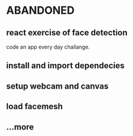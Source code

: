 # ABANDONED

## react exercise of face detection

code an app every day challange.

## install and import dependecies
## setup webcam and canvas
## load facemesh
## ...more
